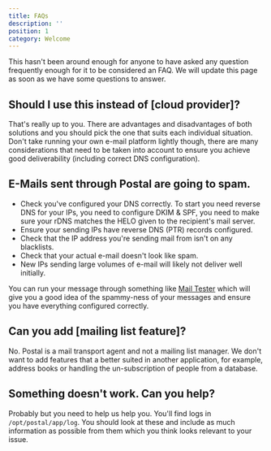 ```yaml
---
title: FAQs
description: ''
position: 1
category: Welcome
---
```

This hasn't been around enough for anyone to have asked any question frequently enough for it to be considered an FAQ. We will update this page as soon as we have some questions to answer.

## Should I use this instead of [cloud provider]?

That's really up to you. There are advantages and disadvantages of both solutions and you should pick the one that suits each individual situation. Don't take running your own e-mail platform lightly though, there are many considerations that need to be taken into account to ensure you achieve good deliverability (including correct DNS configuration).

## E-Mails sent through Postal are going to spam.

* Check you've configured your DNS correctly. To start you need reverse DNS for your IPs, you need to configure DKIM & SPF, you need to make sure your rDNS matches the HELO given to the recipient's mail server.
* Ensure your sending IPs have reverse DNS (PTR) records configured.
* Check that the IP address you're sending mail from isn't on any blacklists.
* Check that your actual e-mail doesn't look like spam.
* New IPs sending large volumes of e-mail will likely not deliver well initially.

You can run your message through something like [Mail Tester](https://www.mail-tester.com) which will give you a good idea of the spammy-ness of your messages and ensure you have everything configured correctly.

## Can you add [mailing list feature]?

No. Postal is a mail transport agent and not a mailing list manager. We don't want to add features that a better suited in another application, for example, address books or handling the un-subscription of people from a database.

## Something doesn't work. Can you help?

Probably but you need to help us help you. You'll find logs in `/opt/postal/app/log`. You should look at these and include as much information as possible from them which you think looks relevant to your issue. 